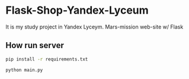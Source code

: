 # Flask-Shop-Yandex-Lyceum

It is my study project in Yandex Lyceym. Mars-mission web-site w/ Flask

## How run server

```bash
pip install -r requirements.txt
```

```bash
python main.py
```
